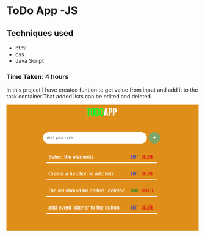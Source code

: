 # ToDo App -JS
## Techniques used
- html
- css
- Java Script

### Time Taken: 4 hours

In this project I have created funtion to get value from input and add it to the task container.That added lists can be edited and deleted.

![screen shot](./Image/screen-shot.png)